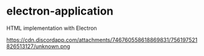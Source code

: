 # electron-application
HTML implementation with Electron

https://cdn.discordapp.com/attachments/746760558618869831/756197521826513127/unknown.png
